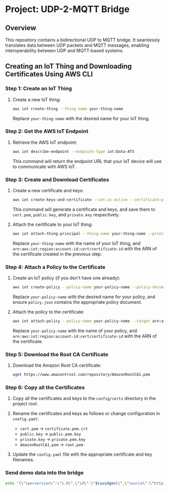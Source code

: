 # Project: UDP-2-MQTT Bridge

## Overview

This repository contains a bidirectional UDP to MQTT bridge. It seamlessly translates data between UDP packets and MQTT messages, enabling interoperability between UDP and MQTT-based systems.

## Creating an IoT Thing and Downloading Certificates Using AWS CLI

### Step 1: Create an IoT Thing

1. Create a new IoT thing:

   ```sh
   aws iot create-thing --thing-name your-thing-name
   ```

   Replace `your-thing-name` with the desired name for your IoT thing.

### Step 2: Get the AWS IoT Endpoint

1. Retrieve the AWS IoT endpoint:

   ```sh
   aws iot describe-endpoint --endpoint-type iot:Data-ATS
   ```

   This command will return the endpoint URL that your IoT device will use to communicate with AWS IoT.

### Step 3: Create and Download Certificates

1. Create a new certificate and keys:

   ```sh
   aws iot create-keys-and-certificate --set-as-active --certificate-pem-outfile cert.pem --public-key-outfile public.key --private-key-outfile private.key
   ```

   This command will generate a certificate and keys, and save them to `cert.pem`, `public.key`, and `private.key` respectively.

2. Attach the certificate to your IoT thing:

   ```sh
   aws iot attach-thing-principal --thing-name your-thing-name --principal arn:aws:iot:region:account-id:cert/certificate-id
   ```

   Replace `your-thing-name` with the name of your IoT thing, and `arn:aws:iot:region:account-id:cert/certificate-id` with the ARN of the certificate created in the previous step.

### Step 4: Attach a Policy to the Certificate

1. Create an IoT policy (if you don't have one already):

   ```sh
   aws iot create-policy --policy-name your-policy-name --policy-document file://policy.json
   ```

   Replace `your-policy-name` with the desired name for your policy, and ensure `policy.json` contains the appropriate policy document.

2. Attach the policy to the certificate:

   ```sh
   aws iot attach-policy --policy-name your-policy-name --target arn:aws:iot:region:account-id:cert/certificate-id
   ```

   Replace `your-policy-name` with the name of your policy, and `arn:aws:iot:region:account-id:cert/certificate-id` with the ARN of the certificate.

### Step 5: Download the Root CA Certificate

1. Download the Amazon Root CA certificate:

   ```sh
   wget https://www.amazontrust.com/repository/AmazonRootCA1.pem
   ```

### Step 6: Copy all the Certificates

1. Copy all the certificates and keys to the `config/certs` directory in the project root.

2. Rename the certificates and keys as follows or change configuration in `config.yaml`:

   - `cert.pem` -> `certificate.pem.crt`
   - `public.key` -> `public.pem.key`
   - `private.key` -> `private.pem.key`
   - `AmazonRootCA1.pem` -> `root.pem`

3. Update the `config.yaml` file with the appropriate certificate and key filenames.

### Send demo data into the bridge

```sh
echo "{\"specversion\":\"1.0\",\"id\":\"$(uuidgen)\",\"source\":\"https://bosch-engineering.com\",\"type\":\"com.bosch-engineering.ping\",\"datacontenttype\":\"application/json\",\"data\":{\"message\":\"ping\"}}" | socat - UDP-DATAGRAM:127.0.0.1:5001
```
